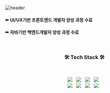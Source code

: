 

<!--
**eing98/eing98** is a ✨ _special_ ✨ repository because its `README.md` (this file) appears on your GitHub profile.

Here are some ideas to get you started:

- 🔭 I’m currently working on ...
- 🌱 I’m currently learning ...
- 👯 I’m looking to collaborate on ...
- 🤔 I’m looking for help with ...
- 💬 Ask me about ...
- 📫 How to reach me: ...
- 😄 Pronouns: ...
- ⚡ Fun fact: ...
-->
![header](https://capsule-render.vercel.app/api?type=wave&color=auto&height=300&section=header&text=Soyeung%20Yun&fontSize=90)


#### ✏ UI/UX기반 프론트엔드 개발자 양성 과정 수료
#### ✏ 자바기반 백엔드개발자 양성 과정 수료
</br>
<h3 align="center"><b>🛠 Tech Stack 🛠</b></h3>
</br>
<p align="center">
<img src="https://img.shields.io/badge/HTML5-F3F1F5?style=flat&logo=HTML5&logoColor=#E34F26"/></a> &nbsp
<img src="https://img.shields.io/badge/CSS3-325288?style=flat&logo=CSS3&logoColor=#1572B6"/></a> &nbsp
<img src="https://img.shields.io/badge/JavaScript-086E7D?style=flat&logo=JavaScript&logoColor=#F7DF1E"/></a> &nbsp
<img src="https://img.shields.io/badge/jQuery-FFAA4C?style=flat&logo=jQuery&logoColor=#0769AD"/></a> &nbsp
</br>
<img src="https://img.shields.io/badge/Java-297F87?style=flat&logo=Java&logoColor=#007396"/></a> &nbsp
<img src="https://img.shields.io/badge/Spring-FBF46D?style=flat&logo=Spring&logoColor=#000000"/></a> &nbsp
<img src="https://img.shields.io/badge/MySQL-142F43?style=flat&logo=MySQL&logoColor=#4479A1"/></a> &nbsp
<img src="https://img.shields.io/badge/Oracle-495371?style=flat&logo=Oracle&logoColor=#F80000"/></a> &nbsp
</p>


